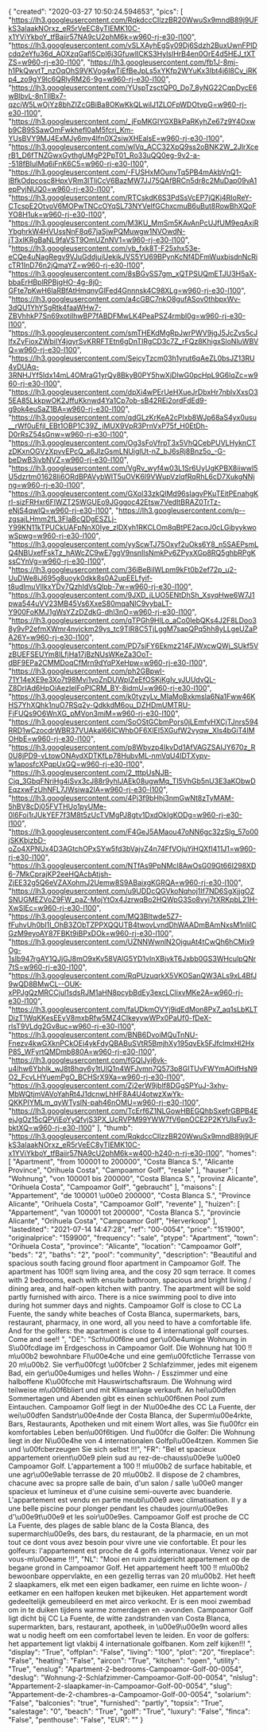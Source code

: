 {
"created": "2020-03-27 10:50:24.594653",
"pics": [
"https://lh3.googleusercontent.com/RqkdccCIlzzBR20WwuSx9mndB89j9UFkS3aIaakNOrxz_eR5rVeEC8yTIEMK10C-x1YViYkboY_tfBaiir57NA9cU2phM6k=w960-rj-e30-l100",
"https://lh3.googleusercontent.com/vSLXAyhEgSy09Dj6Sdzh2BuxUwnFPlDcdq2eYfu36d_AOXzqGafl5CpI6j3GfuwIICKS3HyIslHrB4en0OrE4d5HEJ_tXTZS=w960-rj-e30-l100",
"https://lh3.googleusercontent.com/fb1J-8mj-h1PkQwvtT_nzOqOhS9VKVog4wTiEfBeJpLs5xYKfp2WYuKx3Ibt4j6l8Cv_iRKp4_zo9gY9lc6QRlyRM26-9g=w960-rj-e30-l100",
"https://lh3.googleusercontent.com/YUspTzsctQP0_Do7_8yNG22CqpDycE6wBlbvL-8nTIlBx7-qzcjW5LwOjYz8bhZIZcGBiBa8OKwKkQLwiIJ1ZLOFpWDOtvpG=w960-rj-e30-l100",
"https://lh3.googleusercontent.com/_jFpMKGIYGXBkPaRKyhZe67z9Y4Oxwb9CB9SSawOmFwkhefI0aM5fcri_Km-YUsBVY9MJ4ExMJy6my4Ifn0X2siwXHEalsE=w960-rj-e30-l100",
"https://lh3.googleusercontent.com/wlVq_ACC32XpQ9ss2oBNK2W_2JlrXcerB1_D6fTNZGwxGythgUMgP2PpT01_Ro33uQQ0eg-9v2-a--518fBIuIMq6iFnK6C5=w960-rj-e30-l100",
"https://lh3.googleusercontent.com/-FUSHxMOunvTq5PB4mAkbVnQ1-lBfkOdpcosc8HpxVRm3lTliCcV6BazMW7JJ75QAfBRCn5dr8c2MuDap09vA1epPyjNUQ0=w960-rj-e30-l100",
"https://lh3.googleusercontent.com/RTCskdK6S3PdSsVcEP7jQKj4RIoReY-CTcspE2OtvoV6MOPwTNCcOYqSL73NYVeIfGChxcmuB6uBut8RowBhXQoFYO8H1uk=w960-rj-e30-l100",
"https://lh3.googleusercontent.com/M3KU_MmSm5KAvAnPcUJfUM9eqAxjRYbghrkW4HVUssNnF8q67jaSjwPQMuwgw1NVOwdN-jT3xIKRgBaNL9faVST9OmUZnNV1=w960-rj-e30-l100",
"https://lh3.googleusercontent.com/vb_fxk8T-F25xhx53e-eCQe4uNagRegv9VJuGddjuiUekikJVS5YU69BPynKcNf4DFmWuxbisdnNcRicTR1InD76n2jQmaYZ=w960-rj-e30-l100",
"https://lh3.googleusercontent.com/8sBGvSS7gm_xQTPSUQmETJU3H5aX-bbaErHBplRPBjgHO-4g-8j0-GFte7pKwH6laRBfAtHmqnyGlFed4Gnnnsk4C98XLg=w960-rj-e30-l100",
"https://lh3.googleusercontent.com/a4cGBC7nkO8gufASov0thbpxWv-3dQU1YhYSgRtk4faaWHw7-ZBVhhkP7Sn69xotiIhwBP7fABDFMwLK4PeaPSZ4rmbl0g=w960-rj-e30-l100",
"https://lh3.googleusercontent.com/smTHEKdMgRpJwrPWV9jgJ5JcZvs5cJlfxZyFioxZWbiIY4jqyrSvKRRFTEtn6gDnTIRgCD3c7Z_rFQz8KhigxSloNluWBVQ=w960-rj-e30-l100",
"https://lh3.googleusercontent.com/SejcyTzcm03h1yrut6qAeZL0bsJZ13RU4vDUAq-3RNHJYf5Idx14mL4OMraG1yrQy8BkyB0PY5hwXjDlwG0pcHpL9G6lqZc=w960-rj-e30-l100",
"https://lh3.googleusercontent.com/dpXi4wPErUeHXueJrDbxHr7nblvXxsO35EA85LkkpwOK2JffuKknwd4Ya1Cp7ob-sB42REi2ordFdEd9-g9ok4euSaZ1BA=w960-rj-e30-l100",
"https://lh3.googleusercontent.com/qdGLzKrKeA2cPIxb8WJp68aS4yx0usu__rWf0uEfjI_EBt1OBP1C39Z_jMUX9VpR3PrnVxP75f_H0EtDh-D0rRsZ54sGnw=w960-rj-e30-l100",
"https://lh3.googleusercontent.com/Og3sFoVfrpT3x5VhQCebPUVLHyknCTzDKxnOGVzXpvvEPcQ_a6JIzGsmLNUiglUt-nZ_bJ6sRj8Bnz5o_-G-beDwB3jvbNVZ=w960-rj-e30-l100",
"https://lh3.googleusercontent.com/VgRv_wyf4w03L1Sr6UyUgKPBX8iiwwI5U5dzrtm01628Ii6ORdBPAVybWIT5uOVK6I9VWupVzlqfRqRhL6cD7XukgNNjng=w960-rj-e30-l100",
"https://lh3.googleusercontent.com/GXol33zkQlMd96sIagvPKuTEitPEnahgKrI-sizFRHxr6FlWZT25WGUEo9JGggoc42Etsw7VedltBRAZ0TrTz-eNjS4qwIQ=w960-rj-e30-l100",
"https://lh3.googleusercontent.com/p--zgsajLHmm2fL3FIaBcQDgESZLj-Y99KN11kTPUCkUAFpNnX0Iye_zlDXyh1RKCLOm8qBtPE2acqJ0cLGibyykwowSpwg=w960-rj-e30-l100",
"https://lh3.googleusercontent.com/yyScwTJ75Oxyf2uOks6Y8_n5SAEPsmLQ4NBUxefFskTz_hAWcZC9wE7ggV9nsnIlsNmkPv6ZPyxXGp8RQ5ghbRPgKssCYnVg=w960-rj-e30-l100",
"https://lh3.googleusercontent.com/36iBeBilWLpm9kFt0b2ef72p_u2-UuDWe8iJ695g8uoyk0dkk8s0A2upEELfyif-t8udImuVIlkxYDv7QzhIdVsQlpb-7w=w960-rj-e30-l100",
"https://lh3.googleusercontent.com/9JXD_jLUO5ENtDhSh_XsyqHwe6W7J1pwa544uVV23MB45Vs6XxeS80mqaNlC9vybaLT-Y900FoKMJ1gWsYZzDZdkG-dhl3nO=w960-rj-e30-l100",
"https://lh3.googleusercontent.com/qTPGh9HILo_aCo0IebQKs4J2F8LDoo38y9vP2efmXWmr4nvjckm29ys_tc9TlR8C5TjLggM7sapQPq5hh8yLLgeUZaPA26Y=w960-rj-e30-l100",
"https://lh3.googleusercontent.com/PD7sjFY6Ekmz214FJWxcwQWj_SUkf5VzBUEFSEUYm8ILfjHa17jBzNUsWKeZa3OoT-dBF9EPa2CMMDoqCfMrn9dYqPXeHpw=w960-rj-e30-l100",
"https://lh3.googleusercontent.com/ph2GBpwI-71Y14eXE9e3Xo7t98Mvi1voZnDUWpIZeEfOSKjKgIv_yJUUdvQL-Z8DrIAd6HpOiAezIeIFoPlCRM_BY-8idmU=w960-rj-e30-l100",
"https://lh3.googleusercontent.com/k0tyzyLv_MIaMoBxkmsla6Na1Fww46KHS7YhXQhk1nuO7RSq2y-QdkkdM6ou_DZHDmUMTRU-FjFUQs9O6WnXG_pMVon3miM=w960-rj-e30-l100",
"https://lh3.googleusercontent.com/SoOStGCbmPors0jLEmfvHXCjTJnrs594RRD1wCzocdrWBR37VUAkaI66lCWhbOF6XlEI5XGufW2vyqw_XIs4bGiT4IMOHbE=w960-rj-e30-l100",
"https://lh3.googleusercontent.com/p8Wbvzp4IkvDd1AfVAGZSAIJY670z_R0U8jPD9-vLtowONAydXDTKfLp78HubvML-nmVqU4IDTXypv-w1aposfcXPqpUxGQ=w960-rj-e30-l100",
"https://lh3.googleusercontent.com/2_tttpUsNJB-Cjq_3GbqFNriHg4iSvx3cJ88r9yhIJAEk08ugwMq_TI5VhGb5nU3E3aKObwDEqzxwFzUhNFL7JWsiwa2IA=w960-rj-e30-l100",
"https://lh3.googleusercontent.com/4Pj3f9bHhj3nmGwNt8zTyMAM-5hBV8cDj05FVTHUo1pyUMe-0l6Foi1rJUkYEF7f3M8t5zUcTVMgPJ8gtv1DxdOkIgKODg=w960-rj-e30-l100",
"https://lh3.googleusercontent.com/F4GeJ5AMaou47oNN6gc32zSlg_57o00jSKKbjzbD-oZo4XPNUx4D3AGtchOPxSYw5fd3bVajvZ4n74FfVOjuYiHQXfI411J1=w960-rj-e30-l100",
"https://lh3.googleusercontent.com/NTfAs9PpNMcl8AwOsG09Gt66I298XD6-7MkCprajKP2eeHQAcbAtjsh-ZjEE32g5Q6eVZAXohmJ2Uemw8S9ABaixgKGRQA=w960-rj-e30-l100",
"https://lh3.googleusercontent.com/u9UDDcQGVkoNqhoj1If7ND6SgXjjgOZSNUGMEZVoZ9FW_paZ-MojYtOx4JzrwqBo2HQWpG3So8vyi7tXRKpbL21H-XwSlEc=w960-rj-e30-l100",
"https://lh3.googleusercontent.com/MQ3BItwde5Z7-fFuhvUh0bI1I_OhB3ZObTZPPXQQUTB4twovLvndDhWAADmBAmNxsM1nlilCGzM9eyoAY87FBKt9iBPxDOk=w960-rj-e30-l100",
"https://lh3.googleusercontent.com/UZNNWwnlN2OjguAt4tCwQh6hCMjx9Og-1sIb947rgAY1QJjGJ8mO9xKv58VAlG5YD1vInXBjvkT6Jxbb0GS3WHculpQNr7tS=w960-rj-e30-l100",
"https://lh3.googleusercontent.com/RqPUzuqrkX5VKOSanQW3ALs9xL4BfJ9wQD8BMwCL--OUK-xPPJgQzMRCCjul1sdsRJM1aHN8pcybBdEy3excLClixvMKe2A=w960-rj-e30-l100",
"https://lh3.googleusercontent.com/faUDkmOVYj9idEdMon8Px7_aq1sLbKLTDizT1WqKKesEEyV8mxbRfw5MZ4CIkeyywWPx0PaUf0-fDeX-rIsT9VLdg2Gv8uc=w960-rj-e30-l100",
"https://lh3.googleusercontent.com/BNB6DvoiMQuTnNU-Fnezv4kwGXknPCkOEj4ykFdyQBABuSVtR5BmjhXy195qvEk5FJfclmxHl2HxP85_WFyrtQMDmb880A=w960-rj-e30-l100",
"https://lh3.googleusercontent.com/fGQIJyj6vk-u4lhw6Ybhlk_wJ8t8hqv6y1tUlQ1n4WFJvmn7Q573p8GITUvFWYmAOifHsN9O2_FcvLHYuemPgO_BCHSrX9Xa=w960-rj-e30-l100",
"https://lh3.googleusercontent.com/Zj2erW9jblf8DGgSPYuJ-3xhy-MbWQtjmVAVoYahRt4J1dcnwLhHF8A4U4otwzXwYk-QKKPIYMLm_qyWTyslN-pah46nOMU=w960-rj-e30-l100",
"https://lh3.googleusercontent.com/TcErf6Z1NLGowHBEGQhbSxefrGBPB4EejJgOz15cQPViEoYyQfvjS3PX_UcRVPM99YWW7fV6pnOCE2P2KYUlsFuy3-bktXQ=w960-rj-e30-l100"
],
"thumb": "https://lh3.googleusercontent.com/RqkdccCIlzzBR20WwuSx9mndB89j9UFkS3aIaakNOrxz_eR5rVeEC8yTIEMK10C-x1YViYkboY_tfBaiir57NA9cU2phM6k=w400-h240-n-rj-e30-l100",
"homes": [
"Apartment",
"from 100001 to 200000",
"Costa Blanca S.",
"Alicante Province",
"Orihuela Costa",
"Campoamor Golf",
"resale"
],
"hauser": [
"Wohnung",
"von 100001 bis 200000",
"Costa Blanca S.",
"provinz Alicante",
"Orihuela Costa",
"Campoamor Golf",
"gebraucht"
],
"maisons": [
"Appartement",
"de 100001 \u00e0 200000",
"Costa Blanca S.",
"Province Alicante",
"Orihuela Costa",
"Campoamor Golf",
"revente"
],
"huizen": [
"Appartement",
"van 100001 tot 200000",
"Costa Blanca S.",
"provincie Alicante",
"Orihuela Costa",
"Campoamor Golf",
"Herverkoop"
],
"lastedited": "2021-07-14 14:47:28",
"ref": "00-0054",
"price": "151900",
"originalprice": "159900",
"frequency": "sale",
"ptype": "Apartment",
"town": "Orihuela Costa",
"province": "Alicante",
"location": "Campoamor Golf",
"beds": "2",
"baths": "2",
"pool": "community",
"description": "Beautiful and spacious south facing ground floor apartment in Campoamor Golf. The apartment has 100!! sqm living area, and the cosy 20 sqm terrace. It comes with 2 bedrooms, each with ensuite bathroom, spacious and bright living / dining area, and half-open kitchen with pantry. The apartment will be sold partly furnished with airco. There is a nice swimming pool to dive into during hot summer days and nights. Campoamor Golf is close to CC La Fuente, the sandy white beaches of Costa Blanca, supermarkets, bars, restaurant, pharmacy, in one word, all you need to have a comfortable life. And for the golfers: the apartment is close to 4 international golf courses. Come and see!!    ",
"DE": "Sch\u00f6ne und ger\u00e4umige Wohnung in S\u00fcdlage im Erdgeschoss in Campoamor Golf. Die Wohnung hat 100 !! m\u00b2 bewohnbare Fl\u00e4che und eine gem\u00fctliche Terrasse von 20 m\u00b2. Sie verf\u00fcgt \u00fcber 2 Schlafzimmer, jedes mit eigenem Bad, ein ger\u00e4umiges und helles Wohn- / Esszimmer und eine halboffene K\u00fcche mit Hauswirtschaftsraum. Die Wohnung wird teilweise m\u00f6bliert und mit Klimaanlage verkauft. An hei\u00dfen Sommertagen und Abenden gibt es einen sch\u00f6nen Pool zum Eintauchen. Campoamor Golf liegt in der N\u00e4he des CC La Fuente, der wei\u00dfen Sandstr\u00e4nde der Costa Blanca, der Superm\u00e4rkte, Bars, Restaurants, Apotheken und mit einem Wort alles, was Sie f\u00fcr ein komfortables Leben ben\u00f6tigen. Und f\u00fcr die Golfer: Die Wohnung liegt in der N\u00e4he von 4 internationalen Golfpl\u00e4tzen. Kommen Sie und \u00fcberzeugen Sie sich selbst !!!",
"FR": "Bel et spacieux appartement orient\u00e9 plein sud au rez-de-chauss\u00e9e \u00e0 Campoamor Golf. L'appartement a 100 !! m\u00b2 de surface habitable, et une agr\u00e9able terrasse de 20 m\u00b2. Il dispose de 2 chambres, chacune avec sa propre salle de bain, d'un salon / salle \u00e0 manger spacieux et lumineux et d'une cuisine semi-ouverte avec buanderie. L'appartement est vendu en partie meubl\u00e9 avec climatisation. Il y a une belle piscine pour plonger pendant les chaudes journ\u00e9es d'\u00e9t\u00e9 et les soir\u00e9es. Campoamor Golf est proche de CC La Fuente, des plages de sable blanc de la Costa Blanca, des supermarch\u00e9s, des bars, du restaurant, de la pharmacie, en un mot tout ce dont vous avez besoin pour vivre une vie confortable. Et pour les golfeurs: l'appartement est proche de 4 golfs internationaux. Venez voir par vous-m\u00eame !!!",
"NL": "Mooi en ruim zuidgericht appartement op de begane grond in Campoamor Golf. Het appartement heeft 100 !! m\u00b2 bewoonbare oppervlakte, en een gezellig terras van 20 m\u00b2. Het heeft 2 slaapkamers, elk met een eigen badkamer, een ruime en lichte woon- / eetkamer en een halfopen keuken met bijkeuken. Het appartement wordt gedeeltelijk gemeubileerd en met airco verkocht. Er is een mooi zwembad om in te duiken tijdens warme zomerdagen en -avonden. Campoamor Golf ligt dicht bij CC La Fuente, de witte zandstranden van Costa Blanca, supermarkten, bars, restaurant, apotheek, in \u00e9\u00e9n woord alles wat u nodig heeft om een comfortabel leven te leiden. En voor de golfers: het appartement ligt vlakbij 4 internationale golfbanen. Kom zelf kijken!!!  ",
"display": "True",
"offplan": "False",
"living": "100",
"plot": "20",
"fireplace": "False",
"heating": "False",
"aircon": "True",
"kitchen": "open",
"utility": "True",
"enslug": "Apartment-2-bedrooms-Campoamor-Golf-00-0054",
"deslug": "Wohnung-2-Schlafzimmer-Campoamor-Golf-00-0054",
"nlslug": "Appartement-2-slaapkamer-in-Campoamor-Golf-00-0054",
"slug": "Appartement-de-2-chambres-a-Campoamor-Golf-00-0054",
"solarium": "False",
"balconies": "true",
"furnished": "partly",
"topsix": "True",
"salestage": "0",
"beach": "True",
"golf": "True",
"luxury": "False",
"finca": "False",
"penthouse": "False",
"EUR": ""
}